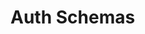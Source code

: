 #  Auth Schemas

<api-schema openapi-path="../../api/backend_flashpomo-openapi.yaml" name="RegisterRequestDTO"/>


<api-schema openapi-path="../../api/backend_flashpomo-openapi.yaml" name="LoginRequestDTO"/>